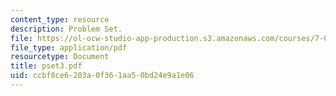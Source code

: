 ```yaml
---
content_type: resource
description: Problem Set.
file: https://ol-ocw-studio-app-production.s3.amazonaws.com/courses/7-03-genetics-fall-2004/ccbf8ce6203a0f361aa50bd24e9a1e06_pset3.pdf
file_type: application/pdf
resourcetype: Document
title: pset3.pdf
uid: ccbf8ce6-203a-0f36-1aa5-0bd24e9a1e06
---
```

